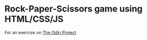 # Rock-Paper-Scissors game using HTML/CSS/JS

For an exercise on [The Odin Project](theodinproject.com)
